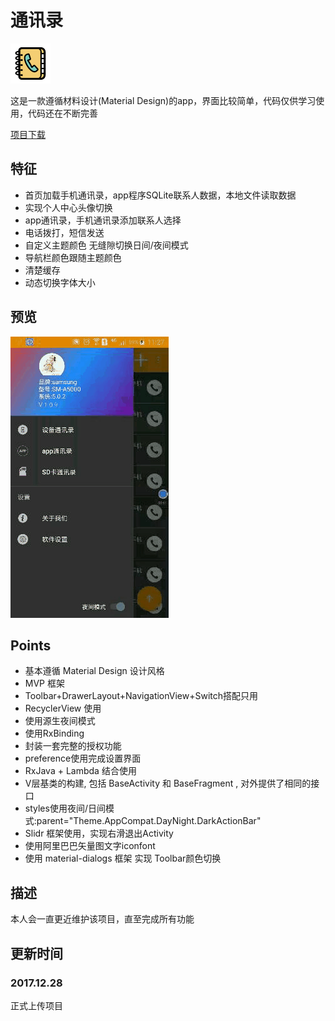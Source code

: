 通讯录
=======

![通讯录](https://github.com/liangyongchen/CallPhone/blob/master/app/src/main/res/mipmap-hdpi/icon_mail_list.png)  

这是一款遵循材料设计(Material Design)的app，界面比较简单，代码仅供学习使用，代码还在不断完善

[项目下载](https://github.com/liangyongchen/CallPhone "点击跳转")  <br>

## 特征

* 首页加载手机通讯录，app程序SQLite联系人数据，本地文件读取数据
* 实现个人中心头像切换
* app通讯录，手机通讯录添加联系人选择
* 电话拨打，短信发送
* 自定义主题颜色 无缝隙切换日间/夜间模式
* 导航栏颜色跟随主题颜色
* 清楚缓存
* 动态切换字体大小

## 预览
![](imgs/fig_1.gif)

## Points

- 基本遵循 Material Design 设计风格
- MVP 框架
- Toolbar+DrawerLayout+NavigationView+Switch搭配只用
- RecyclerView 使用
- 使用源生夜间模式
- 使用RxBinding
- 封装一套完整的授权功能
- preference使用完成设置界面
- RxJava + Lambda 结合使用
- V层基类的构建, 包括 BaseActivity 和 BaseFragment , 对外提供了相同的接口
- styles使用夜间/日间模式:parent="Theme.AppCompat.DayNight.DarkActionBar"
- Slidr 框架使用，实现右滑退出Activity 
- 使用阿里巴巴矢量图文字iconfont
- 使用 material-dialogs 框架 实现 Toolbar颜色切换

## 描述

本人会一直更近维护该项目，直至完成所有功能

## 更新时间

### 2017.12.28

正式上传项目

